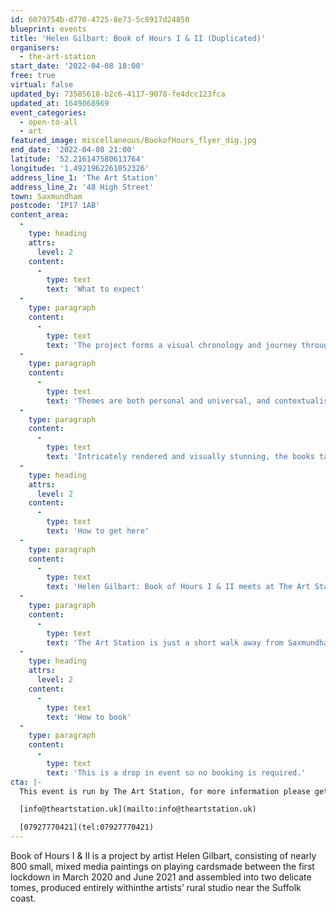 ```yaml
---
id: 6079754b-d770-4725-8e73-5c8917d24850
blueprint: events
title: 'Helen Gilbart: Book of Hours I & II (Duplicated)'
organisers:
  - the-art-station
start_date: '2022-04-08 18:00'
free: true
virtual: false
updated_by: 73585618-b2c6-4117-9078-fe4dcc123fca
updated_at: 1649068969
event_categories:
  - open-to-all
  - art
featured_image: miscellaneous/BookofHours_flyer_dig.jpg
end_date: '2022-04-08 21:00'
latitude: '52.216147580613764'
longitude: '1.4921962261052326'
address_line_1: 'The Art Station'
address_line_2: '48 High Street'
town: Saxmundham
postcode: 'IP17 1AB'
content_area:
  -
    type: heading
    attrs:
      level: 2
    content:
      -
        type: text
        text: 'What to expect'
  -
    type: paragraph
    content:
      -
        type: text
        text: 'The project forms a visual chronology and journey through the pandemic, utilising symbolism and global references to take us all the way from northern European Vanitas skulls, the hand axe discovered in Happisburgh, Norfolk in 2000, via the US presidential election, the newly discovered city of Aten in Egypt and much more. '
  -
    type: paragraph
    content:
      -
        type: text
        text: 'Themes are both personal and universal, and contextualised by wide ranging source materials, with Covid19 unavoidably taking centre stage through images that narrate the pandemic as it unfolded. '
  -
    type: paragraph
    content:
      -
        type: text
        text: 'Intricately rendered and visually stunning, the books take us from the private environment of an artist’s thought process out into the surrounding Suffolk countryside and beyond.'
  -
    type: heading
    attrs:
      level: 2
    content:
      -
        type: text
        text: 'How to get here'
  -
    type: paragraph
    content:
      -
        type: text
        text: 'Helen Gilbart: Book of Hours I & II meets at The Art Station on 48 High Street in Saxmundham.'
  -
    type: paragraph
    content:
      -
        type: text
        text: 'The Art Station is just a short walk away from Saxmundham train station or, if you''re travelling by car, there is parking at the front of the building.'
  -
    type: heading
    attrs:
      level: 2
    content:
      -
        type: text
        text: 'How to book'
  -
    type: paragraph
    content:
      -
        type: text
        text: 'This is a drop in event so no booking is required.'
cta: |-
  This event is run by The Art Station, for more information please get in touch via:

  [info@theartstation.uk](mailto:info@theartstation.uk)

  [07927770421](tel:07927770421)
---
```

Book of Hours I & II is a project by artist Helen Gilbart, consisting of nearly 800 small, mixed media paintings on playing cardsmade between the first lockdown in March 2020 and June 2021 and assembled into two delicate tomes, produced entirely withinthe artists’ rural studio near the Suffolk coast.
